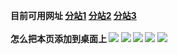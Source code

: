 <b>目前可用网址<b/>
<a href="https://orangeav.com" target="_blank">分站1</a>
<a href="https://porn777.cc" target="_blank">分站2</a>
<a href="https://weicha.cc" target="_blank">分站3</a>
<br>
<br>
<b>怎么把本页添加到桌面上<b/>
<img src="https://exp-picture.cdn.bcebos.com/586bfdefe07814316308c4d8dc6699cf03536217.jpg">
<img src="https://exp-picture.cdn.bcebos.com/baab2086304861431a6abe858febf6a75e0f5317.jpg">
<img src="https://exp-picture.cdn.bcebos.com/506d92f1d8a72633923a3b57c02c56ee7a7f4417.jpg">
<img src="https://exp-picture.cdn.bcebos.com/3b8fb4d7726b0ce28d59c2bbef781423bfb9b617.jpg">
<img src="https://exp-picture.cdn.bcebos.com/6ca98461862541933b5646b0df1bd10ff326ab17.jpg">
